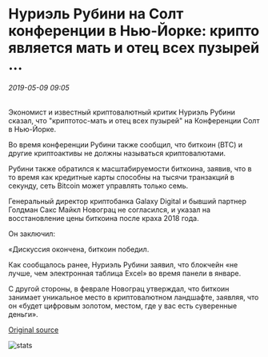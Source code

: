 # Нуриэль Рубини на Солт конференции в Нью-Йорке: крипто является мать и отец всех пузырей ...

###### 2019-05-09 09:05

Экономист и известный криптовалютный критик Нуриэль Рубини сказал, что "криптотос-мать и отец всех пузырей" на Конференции Солт в Нью-Йорке.

Во время конференции Рубини также сообщил, что биткоин (BTC) и другие криптоактивы не должны называться криптовалютами.

Рубини также обратился к масштабируемости биткоина, заявив, что в то время как кредитные карты способны на тысячи транзакций в секунду, сеть Bitcoin может управлять только семь.

Генеральный директор криптобанка Galaxy Digital и бывший партнер Голдман Сакс Майкл Новограц не согласился, и указал на восстановление цены биткоина после краха 2018 года.

Он заключил:

«Дискуссия окончена, биткоин победил.

Как сообщалось ранее, Нуриэль Рубини заявил, что блокчейн «не лучше, чем электронная таблица Excel» во время панели в январе.

С другой стороны, в феврале Новограц утверждал, что биткоин занимает уникальное место в криптовалютном ландшафте, заявляя, что он «будет цифровым золотом, местом, где у вас есть суверенные деньги».

[Original source](https://cointelegraph.com/news/nouriel-roubini-at-salt-conference-in-ny-crypto-is-the-mother-and-father-of-all-bubbles)

![stats](https://c.statcounter.com/11760860/0/a89fa40b/1/ "stats")
